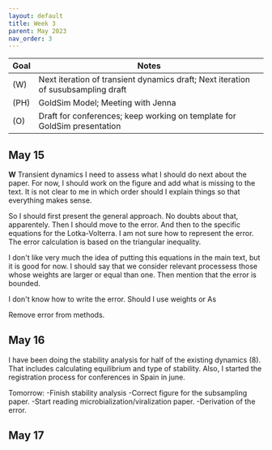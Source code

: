 ```yaml
---
layout: default
title: Week 3
parent: May 2023
nav_order: 3
---
```


| Goal | Notes |
| ----------- | ----------- |
|(W)|Next iteration of transient dynamics draft; Next iteration of susubsampling draft|
|(PH)|GoldSim Model; Meeting with Jenna|
|(O)|Draft for conferences; keep working on template for GoldSim presentation|


## May 15

**W** Transient dynamics
I need to assess what I should do next about the paper. For now, I should work on the figure and add what is missing to the text. It is not clear to me in which order should I explain things so that everything makes sense.

So I should first present the general approach. No doubts about that, apparentely. Then I should move to the error. And then to the specific equations for the Lotka-Volterra.
I am not sure how to represent the error.
The error calculation is based on the triangular inequality.

I don't like very much the idea of putting this equations in the main text, but it is good for now. I should say that we consider relevant processess those whose weights are larger or equal than one. Then mention that the error is bounded.

I don't know how to write the error. Should I use weights or As

Remove error from methods.


## May 16

I have been doing the stability analysis for half of the existing dynamics (8). That includes calculating equilibrium and type of stability.
Also, I started the registration process for conferences in Spain in june.

Tomorrow:
-Finish stability analysis
-Correct figure for the subsampling paper.
-Start reading microbialization/viralization paper.
-Derivation of the error.

## May 17